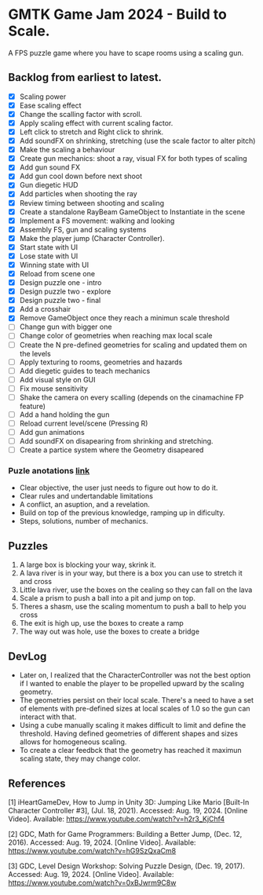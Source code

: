 # GMTK Game Jam 2024 - Build to Scale.
A FPS puzzle game where you have to scape rooms using a scaling gun.

## Backlog from earliest to latest.
- [x] Scaling power
- [x] Ease scaling effect
- [x] Change the scalling factor with scroll.
- [x] Apply scaling effect with current scaling factor.
- [x] Left click to stretch and Right click to shrink.
- [x] Add soundFX on shrinking, stretching (use the scale factor to alter pitch)
- [x] Make the scaling a behaviour  
- [x] Create gun mechanics: shoot a ray, visual FX for both types of scaling
- [x] Add gun sound FX
- [x] Add gun cool down before next shoot
- [x] Gun diegetic HUD
- [x] Add particles when shooting the ray
- [x] Review timing between shooting and scaling
- [x] Create a standalone RayBeam GameObject to Instantiate in the scene
- [x] Implement a FS movement: walking and looking
- [x] Assembly FS, gun and scaling systems
- [x] Make the player jump (Character Controller).
- [x] Start state with UI
- [x] Lose state with UI
- [x] Winning state with UI
- [x] Reload from scene one
- [x] Design puzzle one - intro
- [x] Design puzzle two - explore
- [x] Design puzzle two - final
- [x] Add a crosshair 
- [x] Remove GameObject once they reach a minimun scale threshold
- [ ] Change gun with bigger one
- [ ] Change color of geometries when reaching max local scale
- [ ] Create the N pre-defined geometries for scaling and updated them on the levels
- [ ] Apply texturing to rooms, geometries and hazards
- [ ] Add diegetic guides to teach mechanics
- [ ] Add visual style on GUI
- [ ] Fix mouse sensitivity
- [ ] Shake the camera on every scalling (depends on the cinamachine FP feature)
- [ ] Add a hand holding the gun
- [ ] Reload current level/scene (Pressing R)
- [ ] Add gun animations
- [ ] Add soundFX on disapearing from shrinking and stretching.
- [ ] Create a partice system where the Geometry disapeared

### Puzle anotations [link](https://www.youtube.com/watch?v=zsjC6fa_YBg)
- Clear objective, the user just needs to figure out how to do it.
- Clear rules and undertandable limitations
- A conflict, an asuption, and a revelation.
- Build on top of the previous knowledge, ramping up in dificulty.
- Steps, solutions, number of mechanics.

## Puzzles
1. A large box is blocking your way, skrink it.
2. A lava river is in your way, but there is a box you can use to stretch it and cross
3. Little lava river, use the boxes on the cealing so they can fall on the lava
4. Scale a prism to push a ball into a pit and jump on top.
5. Theres a shasm, use the scaling momentum to push a ball to help you cross
5. The exit is high up, use the boxes to create a ramp
6. The way out was hole, use the boxes to create a bridge 

## DevLog
- Later on, I realized that the CharacterController was not the best option if I wanted to enable the player to be propelled upward by the scaling geometry.
- The geometries persist on their local scale. There's a need to have a set of elements with pre-defined sizes at local scales of 1.0 so the gun can interact with that.
- Using a cube manually scaling it makes difficult to limit and define the threshold. Having defined geometries of different shapes and sizes allows for homogeneous scaling.
- To create a clear feedbck that the geometry has reached it maximun scaling state, they may change color.

## References
[1] iHeartGameDev, How to Jump in Unity 3D: Jumping Like Mario [Built-In Character Controller #3], (Jul. 18, 2021). Accessed: Aug. 19, 2024. [Online Video]. Available: https://www.youtube.com/watch?v=h2r3_KjChf4

[2] GDC, Math for Game Programmers: Building a Better Jump, (Dec. 12, 2016). Accessed: Aug. 19, 2024. [Online Video]. Available: https://www.youtube.com/watch?v=hG9SzQxaCm8

[3] GDC, Level Design Workshop: Solving Puzzle Design, (Dec. 19, 2017). Accessed: Aug. 19, 2024. [Online Video]. Available: https://www.youtube.com/watch?v=0xBJwrm9C8w